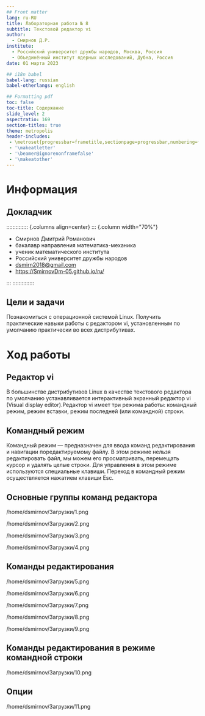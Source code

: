 ```yaml
---
## Front matter
lang: ru-RU
title: Лабораторная работа № 8
subtitle: Текстовой редактор vi
author:
  - Смирнов Д.Р.
institute:
  - Российский университет дружбы народов, Москва, Россия
  - Объединённый институт ядерных исследований, Дубна, Россия
date: 01 марта 2023

## i18n babel
babel-lang: russian
babel-otherlangs: english

## Formatting pdf
toc: false
toc-title: Содержание
slide_level: 2
aspectratio: 169
section-titles: true
theme: metropolis
header-includes:
 - \metroset{progressbar=frametitle,sectionpage=progressbar,numbering=fraction}
 - '\makeatletter'
 - '\beamer@ignorenonframefalse'
 - '\makeatother'
---
```


# Информация

## Докладчик

:::::::::::::: {.columns align=center}
::: {.column width="70%"}

  * Смирнов Дмитрий Романович
  * бакалавр направления математика-механика
  * ученик математического института
  * Российский университет дружбы народов
  * [dsmirn2018@gmail.com](dsmirn2018@gmail.com)
  * <https://SmirnovDm-05.github.io/ru/>
  
:::
::::::::::::::


## Цели и задачи

Познакомиться с операционной системой Linux. Получить практические навыки работы с редактором vi, установленным по умолчанию практически во всех дистрибутивах.

# Ход работы

## Редактор vi

В большинстве дистрибутивов Linux в качестве текстового редактора по умолчанию устанавливается интерактивный экранный редактор vi (Visual display editor).Редактор vi имеет три режима работы: командный режим, режим вставки, режим последней (или командной) строки.
## Командный режим

Командный режим — предназначен для ввода команд редактирования и навигации поредактируемому файлу. В этом режиме нельзя редактировать файл, мы можем его просматривать, перемещать курсор и удалять целые строки. Для управления в этом режиме используются специальные клавиши. Переход в командный режим осуществляется нажатием клавиши Esc.

## Основные группы команд редактора

/home/dsmirnov/Загрузки/1.png

/home/dsmirnov/Загрузки/2.png

/home/dsmirnov/Загрузки/3.png

/home/dsmirnov/Загрузки/4.png

## Команды редактирования

/home/dsmirnov/Загрузки/5.png

/home/dsmirnov/Загрузки/6.png

/home/dsmirnov/Загрузки/7.png

/home/dsmirnov/Загрузки/8.png

/home/dsmirnov/Загрузки/9.png

## Команды редактирования в режиме командной строки

/home/dsmirnov/Загрузки/10.png

## Опции

/home/dsmirnov/Загрузки/11.png
